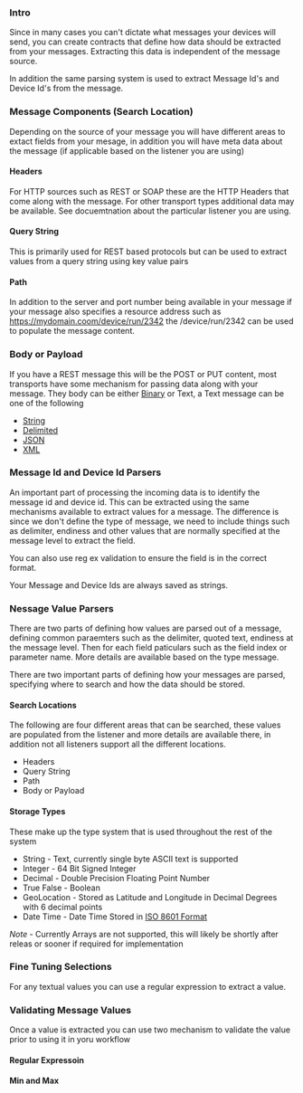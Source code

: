 ### Intro

Since in many cases you can't dictate what messages your devices will send, you can create contracts that define how data should be extracted from your messages.  Extracting this data is independent of the message source.  

In addition the same parsing system is used to extract Message Id's and Device Id's from the message.

### Message Components (Search Location)

Depending on the source of your message you will have different areas to extact fields from your mesage, in addition you will have meta data about the message (if applicable based on the listener you are using)

#### Headers
For HTTP sources such as REST or SOAP these are the HTTP Headers that come along with the message.  For other transport types additional data may be available.  See docuemtnation about the particular listener you are using.

#### Query String
This is primarily used for REST based protocols but can be used to extract values from a query string using key value pairs

#### Path
In addition to the server and port number being available in your message if your message also specifies a resource address such as https://mydomain.coom/device/run/2342 the /device/run/2342 can be used to populate the message content.

### Body or Payload
If you have a REST message this will be the POST or PUT content, most transports have some mechanism for passing data along with your message.  They body can be either [Binary](ParsingBinaryMessages.md) or Text, a Text message can be one of the following
* [String](ParsingStringMessage.md)
* [Delimited](ParsingDelimitedMessage.md)
* [JSON](ParsingJsonMessage.md)
* [XML](ParsingXMLMessage.md)

### Message Id and Device Id Parsers
An important part of processing the incoming data is to identify the message id and device id.  This can be extracted using the same mechanisms available to extract values for a message.  The difference is since we don't define the type of message, we need to include things such as delimiter, endiness and other values that are normally specified at the message level to extract the field.  

You can also use reg ex validation to ensure the field is in the correct format.

Your Message and Device Ids are always saved as strings.

### Nessage Value Parsers
There are two parts of defining how values are parsed out of a message, defining common paraemters such as the delimiter, quoted text, endiness at the message level.  Then for each field paticulars such as the field index or parameter name.  More details are available based on the type message.

There are two important parts of defining how your messages are parsed, specifying where to search and how the data should be stored.

#### Search Locations
The following are four different areas that can be searched, these values are populated from the listener and more details are available there, in addition not all listeners support all the different locations.
* Headers
* Query String
* Path
* Body or Payload

#### Storage Types
These make up the type system that is used throughout the rest of the system
* String - Text, currently single byte ASCII text is supported
* Integer - 64 Bit Signed Integer
* Decimal - Double Precision Floating Point Number
* True False - Boolean
* GeoLocation - Stored as Latitude and Longitude in Decimal Degrees with 6 decimal points
* Date Time - Date Time Stored in [ISO 8601 Format](https://en.wikipedia.org/wiki/ISO_8601)

*Note* - Currently Arrays are not supported, this will likely be shortly after releas or sooner if required for implementation

### Fine Tuning Selections
For any textual values you can use a regular expression to extract a value. 

### Validating Message Values
Once a value is extracted you can use two mechanism to validate the value prior to using it in yoru workflow

#### Regular Expressoin

#### Min and Max



